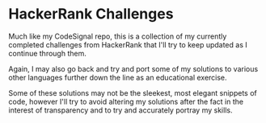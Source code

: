 # HackerRank Challenges
Much like my CodeSignal repo, this is a collection of my currently completed challenges from HackerRank that I'll try to keep updated as I continue through them.

Again, I may also go back and try and port some of my solutions to various other languages further down the line as an educational exercise.

Some of these solutions may not be the sleekest, most elegant snippets of code, however I'll try to avoid altering my solutions after the fact in the interest of transparency and to try and accurately portray my skills.
